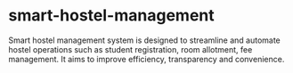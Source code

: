 # smart-hostel-management
Smart hostel management system is designed to streamline and automate hostel operations such as student registration, room allotment, fee management. It aims to improve efficiency, transparency and convenience. 
